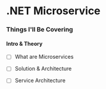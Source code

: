 # .NET Microservice

 ### Things I'll Be Covering

#### Intro & Theory

- [ ] What are Microservices
- [ ] Solution & Architecture
- [ ] Service Architecture
 
